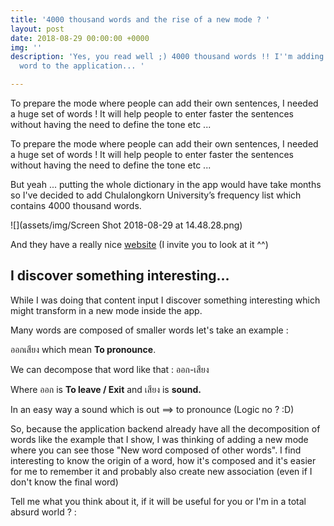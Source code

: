 ```yaml
---
title: '4000 thousand words and the rise of a new mode ? '
layout: post
date: 2018-08-29 00:00:00 +0000
img: ''
description: 'Yes, you read well ;) 4000 thousand words !! I''m adding 4000 thousand
  word to the application... '

---
```

To prepare the mode where people can add their own sentences, I needed a huge set of words ! It will help people to enter faster the sentences without having the need to define the tone etc ... 

To prepare the mode where people can add their own sentences, I needed a huge set of words ! It will help people to enter faster the sentences without having the need to define the tone etc ... 

But yeah ... putting the whole dictionary in the app would have take months so I've decided to add Chulalongkorn University’s frequency list which contains 4000 thousand words.

 

![](assets/img/Screen Shot 2018-08-29 at 14.48.28.png)

And they have a really nice [website](https://www.chula.ac.th/en/) (I invite you to look at it ^^)

## I discover something interesting...

While I was doing that content input I discover something interesting which might transform in a new mode inside the app. 

Many words are composed of smaller words let's take an example : 

ออกเสียง which mean **To pronounce**.

We can decompose that word like that : ออก-เสียง

Where ออก is **To leave / Exit** and เสียง is **sound.** 

In an easy way a sound which is out ==> to pronounce (Logic no ? :D) 

So, because the application backend already have all the decomposition of words like the example that I show, I was thinking of adding a new mode where you can see those "New word composed of other words". I find interesting to know the origin of a word, how it's composed and it's easier for me to remember it and probably also create new association (even if I don't know the final word) 

Tell me what you think about it, if it will be useful for you or I'm in a total absurd world ? : 

 